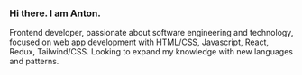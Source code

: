 ### Hi there. I am Anton. 

Frontend developer, passionate about software engineering and technology, focused on web app development with HTML/CSS, Javascript, React, Redux, Tailwind/CSS. Looking to expand my knowledge with new languages and patterns.

<!--
**Antonvasilache/antonvasilache** is a ✨ _special_ ✨ repository because its `README.md` (this file) appears on your GitHub profile.

Here are some ideas to get you started:

- 🔭 I’m currently working on React web applications.
- 🌱 I’m currently learning Node.js
- 👯 I’m looking to collaborate on small and medium projects as a frontend developer.
- 📫 How to reach me: <a href="https://linkedin.com/in/anton-vasilache" target="blank"><img src="https://img.icons8.com/color/35/000000/linkedin.png"/></a><a href="mailto:vasilacheanton91@gmail.com" target="blank"><img src="https://img.icons8.com/color/35/000000/gmail.png"/></a>
-->
